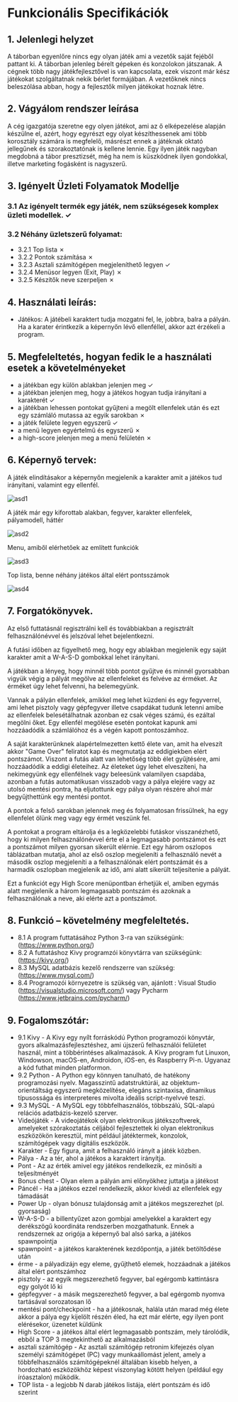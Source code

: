 # Funkcionális Specifikációk

## 1. Jelenlegi helyzet
A táborban egyenlőre nincs egy olyan játék ami a vezetők saját fejéből pattant ki.
A táborban jelenleg bérelt gépeken és konzolokon játszanak. A cégnek több nagy játékfejlesztővel 
is van kapcsolata, ezek viszont már kész játékokat szolgáltatnak nekik bérlet formájában. A vezetőknek nincs beleszólása abban, hogy a fejlesztők milyen játékokat hoznak létre.

## 2. Vágyálom rendszer leírása
A cég igazgatója szeretne egy olyen játékot, ami az ő elképezelése alapján készülne el, azért, 
hogy egyrészt egy olyat készíthessenek ami több korosztály számára is megfelelő, másrészt ennek a játéknak
oktató jellegűnek és szorakoztatónak is kellene lennie. Egy ilyen játék nagyban megdobná a tábor presztizsét,
még ha nem is küszködnek ilyen gondokkal, illetve marketing fogásként is nagyszerű.

## 3. Igényelt Üzleti Folyamatok Modellje
### 3.1 Az igényelt termék egy játék, nem szükségesek komplex üzleti modellek. ✓
### 3.2 Néhány üzletszerű folyamat: 
* 3.2.1 Top lista ✗
* 3.2.2 Pontok számítása ✗
* 3.2.3 Asztali számítógépen megjeleníthető legyen ✓
* 3.2.4 Menüsor legyen (Exit, Play) ✗
* 3.2.5 Készítők neve szerpeljen ✗

## 4. Használati leírás:
* Játékos: A játébeli karaktert tudja mozgatni fel, le, jobbra, balra a pályán. Ha a karater érintkezik a képernyőn lévő ellenféllel, akkor azt érzékeli a program.

## 5. Megfeleltetés, hogyan fedik le a használati esetek a követelményeket

* a játékban egy külön ablakban jelenjen meg ✓
* a játékban jelenjen meg, hogy a játékos hogyan tudja irányítani a karakterét ✓
* a játékban lehessen pontokat gyűjteni a megölt ellenfelek után és ezt egy számláló mutassa az egyik sarokban ✗
* a játék felülete legyen egyszerű ✓
* a menü legyen egyértelmű és egyszerű ✗
* a high-score jelenjen meg a menü felületén ✗

## 6. Képernyő tervek:
A játék elindításakor a képernyőn megjelenik a karakter amit a játékos tud irányítani, valamint egy ellenfél.

![asd1](https://github.com/Kaiusz/SZFM-projekt/blob/main/Dokumentacio/img/kepernyo_terv.PNG)

A játék már egy kiforottab alakban, fegyver, karakter ellenfelek, pályamodell, háttér

![asd2](https://github.com/Kaiusz/SZFM-projekt/blob/main/Dokumentacio/img/gamescreen.jpg)

Menu, amiből elérhetőek az említett funkciók

![asd3](https://github.com/Kaiusz/SZFM-projekt/blob/main/Dokumentacio/img/menu.jpg)

Top lista, benne néhány játékos által elért pontsszámok

![asd4](https://github.com/Kaiusz/SZFM-projekt/blob/main/Dokumentacio/img/highscore.png)

## 7. Forgatókönyvek.
<p>Az első futtatásnál regisztrálni kell és továbbiakban a regisztrált felhasználónévvel és jelszóval lehet bejelentkezni.</p>
<p>A futási időben az figyelhető meg, hogy egy ablakban megjelenik egy saját karakter amit a W-A-S-D gombokkal lehet irányítani.</p>
<p>A játékban a lényeg, hogy minnél több pontot gyűjtve és minnél gyorsabban vigyük végig a pályát megölve az ellenfeleket és felvéve az érméket. Az érméket úgy lehet felvenni,
ha belemegyünk.</p>
<p>Vannak a pályán ellenfelek, amikkel meg lehet küzdeni és egy fegyverrel, ami lehet pisztoly vagy gépfegyver illetve csapdákat tudunk letenni amibe az ellenfelek
  belesétálhatnak azonban ez csak véges számú, és ezáltal megölni őket. Egy ellenfél megölése esetén pontokat kapunk ami hozzáadódik a számlálóhoz és a végén kapott
  pontoszámhoz.</p>
<p>A saját karakterünknek alapértelmezetten kettő élete van, amit ha elveszít akkor "Game Over" feliratot kap és megmutatja az eddigiekben elért pontszámot.
  Viszont a futás alatt van lehetőség több élet gyűjtésére, ami hozzáadódik a eddigi életeihez. Az életeket úgy lehet elveszíteni, ha nekimegyünk egy ellenfélnek vagy beleesünk
  valamilyen csapdába, azonban a futás automatikusan visszadob vagy a pálya elejére vagy az utolsó mentési pontra, ha eljutottunk egy pálya olyan részére ahol már begyűjthettünk
  egy mentési pontot.</p>
<p>A pontok a felső sarokban jelennek meg és folyamatosan frissülnek, ha egy ellenfelet ölünk meg vagy egy érmét veszünk fel.</p>
<p>A pontokat a program eltárolja és a legközelebbi futáskor visszanézhető, hogy ki milyen felhasználónévvel érte el a legmagasabb pontszámot és ezt a pontszámot milyen gyorsan 
  sikerült elérnie. Ezt egy három oszlopos táblázatban mutatja, ahol az első oszlop megjeleníti a felhasználó nevét a második oszlop megjeleníti a a felhasználónak elért 
  pontszámát és a harmadik oszlopban megjelenik az idő, ami alatt sikerült teljesítenie a pályát.</p>
<p>Ezt a funkciót egy High Score menüpontban érhetjük el, amiben egymás alatt megjelenik a három legmagasabb pontszám és azoknak a felhasználónak a neve, aki elérte azt a 
  pontszámot.</p>


## 8. Funkció – követelmény megfeleltetés.
* 8.1 A program futtatásához Python 3-ra van szükségünk: (<https://www.python.org/>)
* 8.2 A futtatáshoz Kivy programzói könyvtárra van szükségünk: (<https://kivy.org/>)
* 8.3 MySQL adatbázis kezelő rendszerre van szükség: (<https://www.mysql.com/>)
* 8.4 Programozói környezetre is szükség van, ajánlott : Visual Studio (<https://visualstudio.microsoft.com/>) vagy Pycharm (<https://www.jetbrains.com/pycharm/>)


## 9. Fogalomszótár:
* 9.1 Kivy - A Kivy egy nyílt forráskódú Python programozói könyvtár, gyors alkalmazásfejlesztéshez, ami újszerű felhasználói felületet használ, mint a többérintéses alkalmazások. A Kivy program fut Linuxon, Windowson, macOS-en, Androidon, iOS-en, és Raspberry Pi-n. Ugyanaz a kód futhat minden platformon.
* 9.2 Python - A Python egy könnyen tanulható, de hatékony programozási nyelv. Magasszintű adatstruktúrái, az objektum-orientáltság egyszerű megközelítése, elegáns szintaxisa, dinamikus típusossága és interpreteres mivolta ideális script-nyelvvé teszi.
* 9.3 MySQL - A MySQL egy többfelhasználós, többszálú, SQL-alapú relációs adatbázis-kezelő szerver.
* Videójáték - A videojátékok olyan elektronikus játékszoftverek, amelyeket szórakoztatás céljából fejlesztettek ki olyan elektronikus eszközökön keresztül, mint például játéktermek, konzolok, számítógépek vagy digitális eszközök.
* Karakter - Egy figura, amit a felhasználó irányít a játék közben.
* Pálya - Az a tér, ahol a játékos a karaktert irányítja.
* Pont - Az az érték amivel egy játékos rendelkezik, ez minősíti a teljesítményét
* Bonus chest - Olyan elem a pályán ami előnyökhez juttatja a játékost
* Páncél - Ha a játékos ezzel rendelkezik, akkor kivédi az ellenfelek egy támadását
* Power Up - olyan bónusz tulajdonság amit a játékos megszerezhet (pl. gyorsaság)
* W-A-S-D - a billentyűzet azon gombjai amelyekkel a karaktert egy derékszögű koordináta rendszerben mozgathatunk. Ennek a rendszernek az origója a képernyő bal alsó sarka, a játékos spawnpointja
* spawnpoint - a játékos karakterének kezdőpontja, a játék betöltődése után
* érme - a pályadizájn egy eleme, gyűjthető elemek, hozzáadnak a játékos által elért pontszámhoz
* pisztoly - az egyik megszerezhető fegyver, bal egérgomb kattintásra egy golyót lő ki
* gépfegyver - a másik megszerezhető fegyver, a bal egérgomb nyomva tartásával sorozatosan lő
* mentési pont/checkpoint - ha a játékosnak, halála után marad még élete akkor a pálya egy kijelölt részén éled, ha ezt már elérte, egy ilyen pont elérésekor, üzenetet küldünk
* High Score - a játékos által elért legmagasabb pontszám, mely tárolódik, ebből a TOP 3 megtekinthető az alkalmazásból
* asztali számítógép - Az asztali számítógép retronim kifejezés olyan személyi számítógépet (PC) vagy munkaállomást jelent, amely a többfelhasználós számítógépeknél általában    kisebb helyen, a hordozható eszközökhöz képest viszonylag kötött helyen (például egy íróasztalon) működik.
* TOP lista - a legjobb N darab játékos listája, elért pontszám és idő szerint
